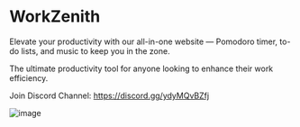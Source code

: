 # WorkZenith
Elevate your productivity with our all-in-one website — Pomodoro timer, to-do lists, and music to keep you in the zone.

The ultimate productivity tool for anyone looking to enhance their work efficiency.

Join Discord Channel: https://discord.gg/ydyMQvBZfj

![image](https://github.com/harshsinghcs/WorkZenith/assets/115187902/1d9429d8-a860-4a75-8fe2-fc9942012549)
